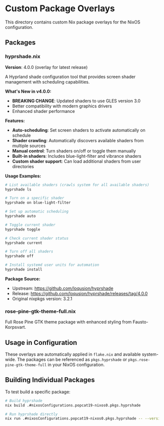 # Custom Package Overlays

This directory contains custom Nix package overlays for the NixOS configuration.

## Packages

### hyprshade.nix

**Version**: 4.0.0 (overlay for latest release)

A Hyprland shade configuration tool that provides screen shader management with scheduling capabilities.

**What's New in v4.0.0:**
- **BREAKING CHANGE**: Updated shaders to use GLES version 3.0
- Better compatibility with modern graphics drivers
- Enhanced shader performance

**Features:**
- **Auto-scheduling**: Set screen shaders to activate automatically on schedule
- **Shader crawling**: Automatically discovers available shaders from multiple sources
- **Manual control**: Turn shaders on/off or toggle them manually
- **Built-in shaders**: Includes blue-light-filter and vibrance shaders
- **Custom shader support**: Can load additional shaders from user directories

**Usage Examples:**
```bash
# List available shaders (crawls system for all available shaders)
hyprshade ls

# Turn on a specific shader
hyprshade on blue-light-filter

# Set up automatic scheduling
hyprshade auto

# Toggle current shader
hyprshade toggle

# Check current shader status
hyprshade current

# Turn off all shaders
hyprshade off

# Install systemd user units for automation
hyprshade install
```

**Package Source:**
- Upstream: https://github.com/loqusion/hyprshade
- Release: https://github.com/loqusion/hyprshade/releases/tag/4.0.0
- Original nixpkgs version: 3.2.1

### rose-pine-gtk-theme-full.nix

Full Rose Pine GTK theme package with enhanced styling from Fausto-Korpsvart.

## Usage in Configuration

These overlays are automatically applied in `flake.nix` and available system-wide. The packages can be referenced as `pkgs.hyprshade` or `pkgs.rose-pine-gtk-theme-full` in your NixOS configuration.

## Building Individual Packages

To test build a specific package:

```bash
# Build hyprshade
nix build .#nixosConfigurations.popcat19-nixos0.pkgs.hyprshade

# Run hyprshade directly
nix run .#nixosConfigurations.popcat19-nixos0.pkgs.hyprshade -- --version
```

